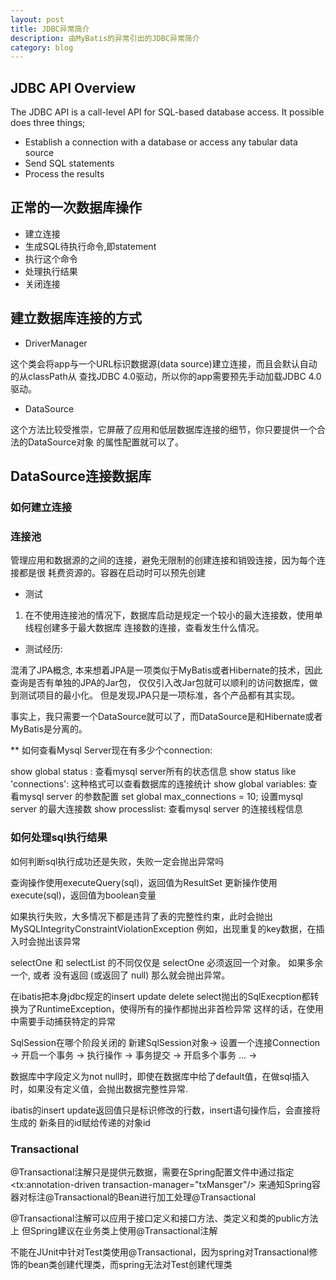 ```yaml
---
layout: post
title: JDBC异常简介
description: 由MyBatis的异常引出的JDBC异常简介
category: blog
---
```


## JDBC API Overview

The JDBC API is a call-level API for SQL-based database access. It possible does
three things;

* Establish a connection with a database or access any tabular data source
* Send SQL statements
* Process the results

## 正常的一次数据库操作

* 建立连接
* 生成SQL待执行命令,即statement
* 执行这个命令
* 处理执行结果
* 关闭连接

## 建立数据库连接的方式

* DriverManager

这个类会将app与一个URL标识数据源(data source)建立连接，而且会默认自动的从classPath从
查找JDBC 4.0驱动，所以你的app需要预先手动加载JDBC 4.0驱动。

* DataSource

这个方法比较受推崇，它屏蔽了应用和低层数据库连接的细节，你只要提供一个合法的DataSource对象
的属性配置就可以了。

## DataSource连接数据库

### 如何建立连接

### 连接池

管理应用和数据源的之间的连接，避免无限制的创建连接和销毁连接，因为每个连接都是很
耗费资源的。容器在启动时可以预先创建

* 测试

1. 在不使用连接池的情况下，数据库启动是规定一个较小的最大连接数，使用单线程创建多于最大数据库
连接数的连接，查看发生什么情况。

* 测试经历:

混淆了JPA概念, 本来想着JPA是一项类似于MyBatis或者Hibernate的技术，因此查询是否有单独的JPA的Jar包，
仅仅引入改Jar包就可以顺利的访问数据库，做到测试项目的最小化。
但是发现JPA只是一项标准，各个产品都有其实现。

事实上，我只需要一个DataSource就可以了，而DataSource是和Hibernate或者MyBatis是分离的。

** 如何查看Mysql Server现在有多少个connection:

show global status : 查看mysql server所有的状态信息
show status like 'connections': 这种格式可以查看数据库的连接统计
show global variables: 查看mysql server 的参数配置
set global max_connections = 10; 设置mysql server 的最大连接数
show processlist: 查看mysql server 的连接线程信息

### 如何处理sql执行结果

如何判断sql执行成功还是失败，失败一定会抛出异常吗

查询操作使用executeQuery(sql)，返回值为ResultSet
更新操作使用execute(sql)，返回值为boolean变量

如果执行失败，大多情况下都是违背了表的完整性约束，此时会抛出MySQLIntegrityConstraintViolationException
例如，出现重复的key数据，在插入时会抛出该异常

selectOne 和 selectList 的不同仅仅是 selectOne 必须返回一个对象。 如果多余一个, 或者 没有返回 (或返回了 null) 那么就会抛出异常。

在ibatis把本身jdbc规定的insert update delete select抛出的SqlExecption都转换为了RuntimeException，使得所有的操作都抛出非首检异常
这样的话，在使用中需要手动捕获特定的异常

SqlSession在哪个阶段关闭的
新建SqlSession对象-> 设置一个连接Connection -> 开启一个事务
-> 执行操作 -> 事务提交 -> 开启多个事务 ... -> 

数据库中字段定义为not null时，即使在数据库中给了default值，在做sql插入时，如果没有定义值，会抛出数据完整性异常.

ibatis的insert update返回值只是标识修改的行数，insert语句操作后，会直接将生成的
新条目的id赋给传递的对象id

### Transactional

@Transactional注解只是提供元数据，需要在Spring配置文件中通过指定
<tx:annotation-driven transaction-manager="txMansger"/>
来通知Spring容器对标注@Transactional的Bean进行加工处理@Transactional

@Transactional注解可以应用于接口定义和接口方法、类定义和类的public方法上
但Spring建议在业务类上使用@Transactional注解

不能在JUnit中针对Test类使用@Transactional，因为spring对Transactional修饰的bean类创建代理类，而spring无法对Test创建代理类



